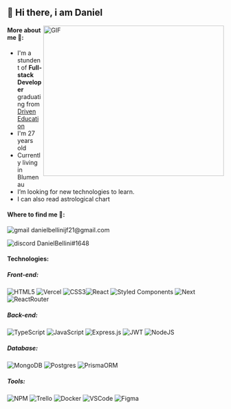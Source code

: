 ## 👋 Hi there, i am Daniel

<img align="right" alt="GIF" src="https://media.tenor.com/NOYF3f82b_gAAAAM/programmer.gif" width="420" height="350" />

#### More about me 🔭:

- I'm a stundent of **Full-stack Developer** graduating from [Driven Education](https://www.driven.com.br/)
- I'm 27 years old
- Currently living in Blumenau
- I’m looking for new technologies to learn.
- I can also read astrological chart

#### Where to find me 📧:
<p>
<img alt="gmail" src="https://img.shields.io/badge/Gmail-D14836?style=for-the-badge&logo=gmail&logoColor=white">
danielbellinijf21@gmail.com
</p>
<p>
<img alt="discord" src="https://img.shields.io/badge/Discord-5865F2?style=for-the-badge&logo=discord&logoColor=white">
 DanielBellini#1648
</p>

#### Technologies:

##### Front-end:

![HTML5](https://img.shields.io/badge/html5-%23E34F26.svg?style=for-the-badge&logo=html5&logoColor=white) ![Vercel](https://img.shields.io/badge/vercel-%23000000.svg?style=for-the-badge&logo=vercel&logoColor=white) ![CSS3](https://img.shields.io/badge/css3-%231572B6.svg?style=for-the-badge&logo=css3&logoColor=white)![React](https://img.shields.io/badge/react-%2320232a.svg?style=for-the-badge&logo=react&logoColor=%2361DAFB) ![Styled Components](https://img.shields.io/badge/styled--components-DB7093?style=for-the-badge&logo=styled-components&logoColor=white) ![Next](https://img.shields.io/badge/next.js-000000?style=for-the-badge&logo=nextdotjs&logoColor=white) ![ReactRouter](https://img.shields.io/badge/React_Router-CA4245?style=for-the-badge&logo=react-router&logoColor=white)

##### Back-end:

![TypeScript](https://img.shields.io/badge/typescript-%23007ACC.svg?style=for-the-badge&logo=typescript&logoColor=white) ![JavaScript](https://img.shields.io/badge/javascript-%23323330.svg?style=for-the-badge&logo=javascript&logoColor=%23F7DF1E)  ![Express.js](https://img.shields.io/badge/express.js-%23404d59.svg?style=for-the-badge&logo=express&logoColor=%2361DAFB) ![JWT](https://img.shields.io/badge/JWT-black?style=for-the-badge&logo=JSON%20web%20tokens) ![NodeJS](https://img.shields.io/badge/node.js-6DA55F?style=for-the-badge&logo=node.js&logoColor=white) 

##### Database:

![MongoDB](https://img.shields.io/badge/MongoDB-%234ea94b.svg?style=for-the-badge&logo=mongodb&logoColor=white) ![Postgres](https://img.shields.io/badge/postgres-%23316192.svg?style=for-the-badge&logo=postgresql&logoColor=white) ![PrismaORM](https://img.shields.io/badge/Prisma-3982CE?style=for-the-badge&logo=Prisma&logoColor=white)

##### Tools:

![NPM](https://img.shields.io/badge/NPM-%23000000.svg?style=for-the-badge&logo=npm&logoColor=white) ![Trello](https://img.shields.io/badge/Trello-%23026AA7.svg?style=for-the-badge&logo=Trello&logoColor=white) ![Docker](https://img.shields.io/badge/docker-%230db7ed.svg?style=for-the-badge&logo=docker&logoColor=white) ![VSCode](https://img.shields.io/badge/Visual_Studio-5C2D91?style=for-the-badge&logo=visual%20studio&logoColor=white) ![Figma](https://img.shields.io/badge/Figma-F24E1E?style=for-the-badge&logo=figma&logoColor=white)

  
  
  
